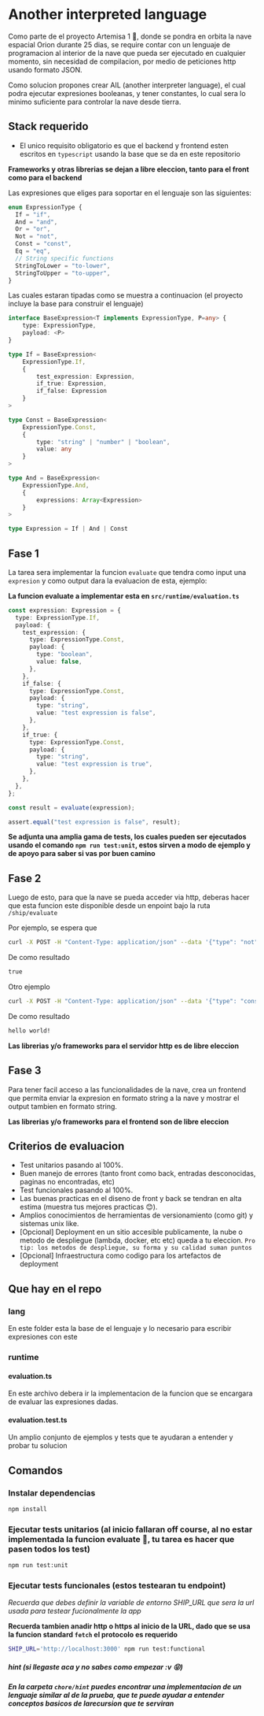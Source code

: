 # Another interpreted language

Como parte de el proyecto Artemisa 1 🚀, donde se pondra en orbita la nave espacial Orion durante
25 dias, se require contar con un lenguaje de programacion al interior de la nave que pueda ser ejecutado
en cualquier momento, sin necesidad de compilacion, por medio de peticiones http usando formato JSON.

Como solucion propones crear AIL (another interpreter language), el cual podra ejecutar expresiones booleanas,
y tener constantes, lo cual sera lo minimo suficiente para controlar la nave desde tierra.

## Stack requerido

- El unico requisito obligatorio es que el backend y frontend esten escritos en `typescript` usando la base que se da en este repositorio

**Frameworks y otras librerias se dejan a libre eleccion, tanto para el front como para el backend**

Las expresiones que eliges para soportar en el lenguaje son las siguientes:

```ts
enum ExpressionType {
  If = "if",
  And = "and",
  Or = "or",
  Not = "not",
  Const = "const",
  Eq = "eq",
  // String specific functions
  StringToLower = "to-lower",
  StringToUpper = "to-upper",
}
```

Las cuales estaran tipadas como se muestra a continuacion (el proyecto incluye la base para construir el lenguaje)

```ts
interface BaseExpression<T implements ExpressionType, P=any> {
    type: ExpressionType,
    payload: <P>
}

type If = BaseExpression<
    ExpressionType.If,
    {
        test_expression: Expression,
        if_true: Expression,
        if_false: Expression
    }
>

type Const = BaseExpression<
    ExpressionType.Const,
    {
        type: "string" | "number" | "boolean",
        value: any
    }
>

type And = BaseExpression<
    ExpressionType.And,
    {
        expressions: Array<Expression>
    }
>

type Expression = If | And | Const
```

## Fase 1

La tarea sera implementar la funcion `evaluate` que tendra como input una `expresion` y como output dara la evaluacion de esta, ejemplo:

**La funcion evaluate a implementar esta en `src/runtime/evaluation.ts`**

```ts
const expression: Expression = {
  type: ExpressionType.If,
  payload: {
    test_expression: {
      type: ExpressionType.Const,
      payload: {
        type: "boolean",
        value: false,
      },
    },
    if_false: {
      type: ExpressionType.Const,
      payload: {
        type: "string",
        value: "test expression is false",
      },
    },
    if_true: {
      type: ExpressionType.Const,
      payload: {
        type: "string",
        value: "test expression is true",
      },
    },
  },
};

const result = evaluate(expression);

assert.equal("test expression is false", result);
```

**Se adjunta una amplia gama de tests, los cuales pueden ser ejecutados usando el comando `npm run test:unit`, estos sirven a modo de ejemplo y de apoyo para saber si vas por buen camino**

## Fase 2

Luego de esto, para que la nave se pueda acceder via http, deberas hacer que esta funcion este disponible desde un enpoint bajo la ruta
`/ship/evaluate`

Por ejemplo, se espera que

```bash
curl -X POST -H "Content-Type: application/json" --data '{"type": "not", "payload": {"expression":  {"type": "const", "payload": {"value": false}}}}' localhost:3000/ship/evaluate
```

De como resultado

```txt
true
```

Otro ejemplo

```bash
curl -X POST -H "Content-Type: application/json" --data '{"type": "const", "payload": {"value": "hello world!"}}' localhost:3000/ship/evaluate
```

De como resultado

```txt
hello world!
```

**Las librerias y/o frameworks para el servidor http es de libre eleccion**

## Fase 3

Para tener facil acceso a las funcionalidades de la nave, crea un frontend que permita enviar la expresion en formato string a la nave y mostrar el output tambien en formato string.

**Las librerias y/o frameworks para el frontend son de libre eleccion**

## Criterios de evaluacion

- Test unitarios pasando al 100%.
- Buen manejo de errores (tanto front como back, entradas desconocidas, paginas no encontradas, etc)
- Test funcionales pasando al 100%.
- Las buenas practicas en el diseno de front y back se tendran en alta estima (muestra tus mejores practicas 😊).
- Amplios conocimientos de herramientas de versionamiento (como git) y sistemas unix like.
- [Opcional] Deployment en un sitio accesible publicamente, la nube o metodo de despliegue (lambda, docker, etc etc) queda a tu eleccion. `Pro tip: los metodos de despliegue, su forma y su calidad suman puntos`
- [Opcional] Infraestructura como codigo para los artefactos de deployment

## Que hay en el repo

### lang

En este folder esta la base de el lenguaje y lo necesario para escribir expresiones con este

### runtime

#### evaluation.ts

En este archivo debera ir la implementacion de la funcion que se encargara de evaluar las expresiones dadas.

#### evaluation.test.ts

Un amplio conjunto de ejemplos y tests que te ayudaran a entender y probar tu solucion

## Comandos

### Instalar dependencias

```bash
npm install
```

### Ejecutar tests unitarios (al inicio fallaran off course, al no estar implementada la funcion evaluate 🫣, tu tarea es hacer que pasen todos los test)

```bash
npm run test:unit
```

### Ejecutar tests funcionales (estos testearan tu endpoint)

_Recuerda que debes definir la variable de entorno SHIP_URL que sera la url usada
para testear fucionalmente la app_

**Recuerda tambien anadir http o https al inicio de la URL, dado que se usa
la funcion standard `fetch` el protocolo es requerido**

```bash
SHIP_URL='http://localhost:3000' npm run test:functional
```

##### hint (si llegaste aca y no sabes como empezar :v 😝)

##### _En la carpeta `chore/hint` puedes encontrar una implementacion de un lenguaje similar al de la prueba, que te puede ayudar a entender conceptos basicos de larecursion que te serviran_
